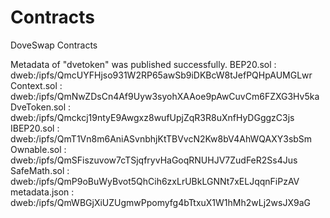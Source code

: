 # Contracts
DoveSwap Contracts


Metadata of "dvetoken" was published successfully.
BEP20.sol : 
dweb:/ipfs/QmcUYFHjso931W2RP65awSb9iDKBcW8tJefPQHpAUMGLwr
Context.sol : 
dweb:/ipfs/QmNwZDsCn4Af9Uyw3syohXAAoe9pAwCuvCm6FZXG3Hv5ka
DveToken.sol : 
dweb:/ipfs/Qmckcj19ntyE9Awgxz8wufUpjZqR3R8uXnfHyDGggzC3js
IBEP20.sol : 
dweb:/ipfs/QmT1Vn8m6AniASvnbhjKtTBVvcN2Kw8bV4AhWQAXY3sbSm
Ownable.sol : 
dweb:/ipfs/QmSFiszuvow7cTSjqfryvHaGoqRNUHJV7ZudFeR2Ss4Jus
SafeMath.sol : 
dweb:/ipfs/QmP9oBuWyBvot5QhCih6zxLrUBkLGNNt7xELJqqnFiPzAV
metadata.json : 
dweb:/ipfs/QmWBGjXiUZUgmwPpomyfg4bTtxuX1W1hMh2wLj2wsJX9aG
